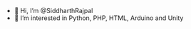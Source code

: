 - 👋 Hi, I’m @SiddharthRajpal
- 👀 I’m interested in Python, PHP, HTML, Arduino and Unity


<!---
SiddharthRajpal/SiddharthRajpal is a ✨ special ✨ repository because its `README.md` (this file) appears on your GitHub profile.
You can click the Preview link to take a look at your changes.
--->
